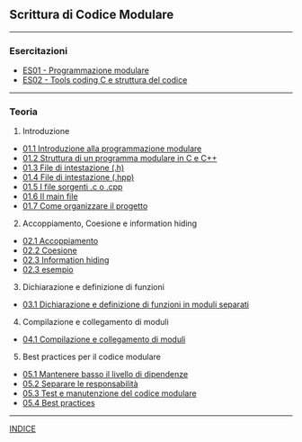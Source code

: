 ## Scrittura di Codice Modulare

---
### Esercitazioni
- [ES01 - Programmazione modulare](https://docs.google.com/presentation/d/1rnkFuhX5BblY07nkkcMq2vfXwqTFLcC_tgou5KFfbJU/edit#slide=id.p)
- [ES02 - Tools coding C e struttura del codice](https://docs.google.com/presentation/d/1woSZLbadNQqucIbC4LIhzH1LgMhm2NKWtOIYXeUz8BY/edit#slide=id.p)

---
### Teoria
1. Introduzione
  - [01.1 Introduzione alla programmazione modulare](<01.1 Introduzione alla programmazione modulare.md>)
  - [01.2 Struttura di un programma modulare in C e C++](<01.2 Struttura di un programma modulare in C e C++.md>)
  - [01.3 File di intestazione (.h)](<01.3 File di intestazione (.h).md>)
  - [01.4 File di intestazione (.hpp)](<01.4 File di intestazione (.hpp).md>)
  - [01.5 I file sorgenti .c o .cpp](<01.5 I file sorgenti .c o .cpp.md>)
  - [01.6 Il main file](<01.6 Il main file.md>)
  - [01.7 Come organizzare il progetto](<01.7 Come organizzare il progetto.md>)

2. Accoppiamento, Coesione e information hiding
  - [02.1 Accoppiamento](<02.1 Accoppiamento.md>)
  - [02.2 Coesione](<02.2 Coesione.md>)
  - [02.3 Information hiding](<02.2 Information hiding.md>)
  - [02.3 esempio](<02.3 esempio.md>)
  
3. Dichiarazione e definizione di funzioni
  - [03.1 Dichiarazione e definizione di funzioni in moduli separati](<03.1 Dichiarazione e definizione di funzioni in moduli separati.md>)

4. Compilazione e collegamento di moduli
  - [04.1 Compilazione e collegamento di moduli](<04.1 Compilazione e collegamento di moduli.md>) 
  
5. Best practices per il codice modulare
  - [05.1 Mantenere basso il livello di dipendenze](<05.1 Mantenere basso il livello di dipendenze.md>)
  - [05.2 Separare le responsabilità](<05.2 Separare le responsabilità.md>)
  - [05.3 Test e manutenzione del codice modulare](<05.3 Test e manutenzione del codice modulare.md>)
  - [05.4 Best practices](<05.4 Best practices.md>)

--- 
[INDICE](../README.md) 